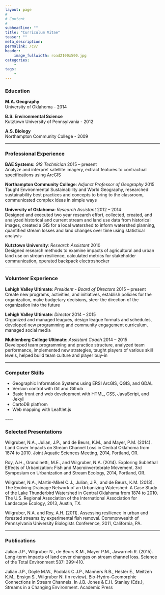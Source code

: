 ```yaml
---
layout: page
#
# Content
#
subheadline: ""
title: "Curriculum Vitae"
teaser: ""
meta_description:
permalink: /cv/
header:
    image_fullwidth: road2100x500.jpg
categories:
    - 
tags:
    - 
---
```


### Education
**M.A. Geography**  
University of Oklahoma - 2014

**B.S. Environmental Science**  
Kutztown University of Pennsylvania - 2012

**A.S. Biology**  
Northampton Community College - 2009

----- 

### Professional Experience
 **BAE Systems**: *GIS Technician*  2015 – present  
  Analyze and interpret satellite imagery, extract features to contractual specifications using ArcGIS
 
 **Northampton Community College**: *Adjunct Professor of Geography*  2015  
  Taught Environmental Sustainability and World Geography, researched sustainability best practices and concepts to bring to the classroom, communicated complex ideas in simple ways
 
 **University of Oklahoma**: *Research Assistant*  2012 – 2014  
  Designed and executed two year research effort, collected, created, and analyzed historical and current stream and land use data from historical images, created a GIS for a local watershed to inform watershed planning, quantified stream losses and land changes over time using statistical analysis

 **Kutztown University**: *Research Assistant*  2010  
  Designed research methods to examine impacts of agricultural and urban land use on stream resilience, calculated metrics for stakeholder communication, operated backpack electroshocker

 -----
 
### Volunteer Experience
 **Lehigh Valley Ultimate**: *President - Board of Directors*  2015 – present  
  Create new programs, activities, and initiatives, establish policies for the organization, make
  budgetary decisions, steer the direction of the organization into the future          
 
 **Lehigh Valley Ultimate**: *Director*  2014 – 2015  
  Organized and managed leagues, design league formats and schedules, developed new programming and community engagement curriculum, managed social media
 
 **Muhlenberg College Ultimate**: *Assistant Coach*  2014 – 2015  
  Developed team programming and practice structure, analyzed team performance, implemented new strategies, taught players of various skill levels, helped build team culture and player buy-in

----

### Computer Skills  
 <ul>
 <li>Geographic Information Systems using ERSI ArcGIS, QGIS, and GDAL</li>  
  <li>Version control with Git and Github</li>  
 <li>Basic front end web development with HTML, CSS, JavaScript, and Jekyll</li>  
 <li>CartoDB platfrom</li>  
 <li>Web mapping with Leaftlet.js</li>  
</ul>
----

### Selected Presentations
 Wilgruber, N.A., Julian, J.P., and de Beurs, K.M., and Mayer, P.M. (2014). Land Cover Impacts on Stream Channel Loss in Central Oklahoma from 1874 to 2010. Joint Aquatic Sciences Meeting, 2014, Portland, OR.
 
 Roy, A.H., Grandinetti, M.E., and Wilgruber, N.A. (2014). Exploring Sublethal Effects of Urbanization: Fish and Macroinvertebrate Movement. 3rd Symposium on Urbanization and Stream Ecology, 2014, Portland, OR.
 
 Wilgruber, N.A., Martin-Mikel C.J., Julian, J.P., and de Beurs, K.M. (2013). The Evolving Drainage Network of an Urbanizing Watershed: A Case Study of the Lake Thunderbird Watershed in Central Oklahoma from 1874 to 2010. The U.S. Regional Association of the International Association for Landscape Ecology, 2013, Austin, TX.
 
 Wilgruber, N.A. and Roy, A.H. (2011). Assessing resilience in urban and forested streams by experimental fish removal. Commonwealth of Pennsylvania University Biologists Conference, 2011, California, PA.
 
----

### Publications
Julian J.P., Wilgruber N., de Beurs K.M., Mayer P.M., Jawarneh R. (2015). Long-term impacts of land cover changes on stream channel loss. Science of the Total Environment 537: 399-410.
 
Julian J.P., Doyle M.W., Podolak C.J.P., Manners R.B., Hester E., Meitzen K.M., Ensign S., Wilgruber N. (In review). Bio-Hydro-Geomorphic Connections in Stream Channels. In J.B. Jones & E.H. Stanley (Eds.), Streams in a Changing Environment. Academic Press
